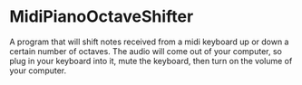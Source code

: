 # MidiPianoOctaveShifter
A program that will shift notes received from a midi keyboard up or down a certain number of octaves. The audio will come out of your computer, so plug in your keyboard into it, mute the keyboard, then turn on the volume of your computer.
